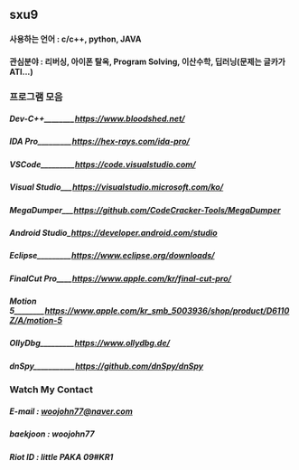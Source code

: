 ## sxu9

#### 사용하는 언어 : c/c++, python, JAVA

#### 관심분야 : 리버싱, 아이폰 탈옥, Program Solving, 이산수학, 딥러닝(문제는 글카가 ATI...)

### 프로그램 모음

##### Dev-C++________https://www.bloodshed.net/
##### IDA Pro_________https://hex-rays.com/ida-pro/
##### VSCode_________https://code.visualstudio.com/
##### Visual Studio___https://visualstudio.microsoft.com/ko/
##### MegaDumper___https://github.com/CodeCracker-Tools/MegaDumper
##### Android Studio_https://developer.android.com/studio
##### Eclipse_________https://www.eclipse.org/downloads/
##### FinalCut Pro____https://www.apple.com/kr/final-cut-pro/
##### Motion 5________https://www.apple.com/kr_smb_5003936/shop/product/D6110Z/A/motion-5
##### OllyDbg_________https://www.ollydbg.de/
##### dnSpy___________https://github.com/dnSpy/dnSpy

### Watch My Contact

##### E-mail : woojohn77@naver.com

##### baekjoon : woojohn77

##### Riot ID : little PAKA 09#KR1
